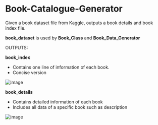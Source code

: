 # Book-Catalogue-Generator
Given a book dataset file from Kaggle, outputs a book details and book index file. 

**book_dataset** is used by **Book_Class** and **Book_Data_Generator** 

OUTPUTS:

**book_index**
- Contains one line of information of each book. 
- Concise version

![image](https://user-images.githubusercontent.com/30243117/135738920-273f3054-cd7d-4185-ada2-3423392ebbf5.png)


**book_details** 
- Contains detailed information of each book
- Includes all data of a specific book such as description

![image](https://user-images.githubusercontent.com/30243117/135738911-04c3dedc-6d7c-4f99-848e-0db9b128df86.png)


